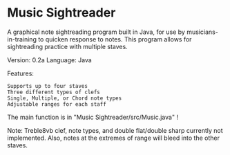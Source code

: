 Music Sightreader
=================
A graphical note sightreading program built in Java, for use by musicians-in-training to quicken response to notes. This program allows for sightreading practice with multiple staves.

Version: 0.2a
Language: Java

Features:

    Supports up to four staves
    Three different types of clefs
    Single, Multiple, or Chord note types
    Adjustable ranges for each staff

The main function is in "Music Sightreader/src/Music.java" !

Note: Treble8vb clef, note types, and double flat/double sharp currently not implemented. Also, notes at the extremes of range will bleed into the other staves. 
